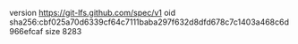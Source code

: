 version https://git-lfs.github.com/spec/v1
oid sha256:cbf025a70d6339cf64c7111baba297f632d8dfd678c7c1403a468c6d966efcaf
size 8283
